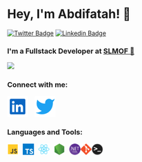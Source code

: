 # Hey, I'm Abdifatah! 👋
[![Twitter Badge](https://img.shields.io/badge/-Twitter-00acee?style=flat-square&logo=Twitter&logoColor=white)](https://twitter.com/abdifatah_Samir)
[![Linkedin Badge](https://img.shields.io/badge/-LinkedIn-0e76a8?style=flat-square&logo=Linkedin&logoColor=white)](https://linkedin.com/in/abdifatah-samiir-4482542b1)
### I'm a Fullstack Developer at [SLMOF 🚀](https://slmof.org/)


![](https://github-readme-stats-olive-nine-17.vercel.app/api?username=AbdifatahZamiir&show_icons=true&theme=dark&bg_color=00000000)


### Connect with me:
[![website](./assets/linkedin.svg)](https://www.linkedin.com/in/abdifatah-samiir-4482542b1)
&nbsp;&nbsp;
[![website](./assets/twitter.svg)](https://twitter.com/abdifatah_Samir)

### Languages and Tools:

<img align="left" alt="JavaScript" width="26px" src="/assets/javascript.svg" style="padding-right:10px;" />
<img align="left" alt="TypeScript" width="26px" src="/assets/typescript.svg" style="padding-right:10px;" />
<img align="left" alt="React" width="26px" src="/assets/react.svg" style="padding-right:10px;" />
<img align="left" alt="Node.js" width="26px" src="/assets/node.svg" style="padding-right:10px;" />
<img align="left" alt=".NET Core" width="26px" src="/assets/dotnetcore.png" />
<img align="left" alt="Git" width="26px" src="/assets/git.svg" />
<img align="left" alt="Terminal" width="26px" src="/assets/terminal.png" />

